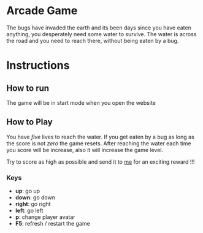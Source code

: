 Arcade Game
===============================

The bugs have invaded the earth and its been days since you have eaten anything, you desperately need some water to survive.
The water is across the road and you need to reach there, without being eaten by a bug.

# Instructions #

## How to run ##
The game will be in start mode when you open the website

## How to Play ##
You have *five* lives to reach the water. If you get eaten by a bug as long as the score is not *zero*  the game resets. After reaching the water each time you score will be increase, also it will increase the game level.

Try to score as high as possible and send it to [me](high@score.com) for an exciting reward !!! 

### Keys ###
- **up**: go up
- **down**: go down
- **right**: go right
- **left**: go left
- **p**: change player avatar
- **F5**: refresh / restart the game 
